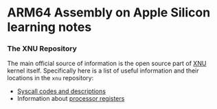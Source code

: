 # ARM64 Assembly on Apple Silicon learning notes

### The XNU Repository
The main official source of information is the open source part of [XNU](https://github.com/apple-oss-distributions/xnu/tree/main) kernel itself. Specifically here is a list of useful information and their locations in the `xnu` repository:
- [ Syscall codes and descriptions ](https://github.com/apple-oss-distributions/xnu/blob/main/bsd/kern/syscalls.master)
- Information about [ processor registers ](https://github.com/apple-oss-distributions/xnu/blob/main/osfmk/arm64/proc_reg.h)
